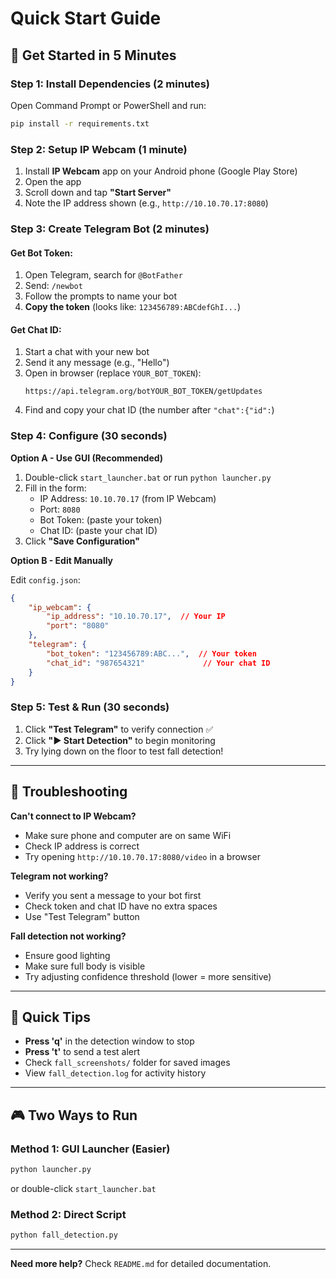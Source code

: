 # Quick Start Guide

## 🚀 Get Started in 5 Minutes

### Step 1: Install Dependencies (2 minutes)

Open Command Prompt or PowerShell and run:

```bash
pip install -r requirements.txt
```

### Step 2: Setup IP Webcam (1 minute)

1. Install **IP Webcam** app on your Android phone (Google Play Store)
2. Open the app
3. Scroll down and tap **"Start Server"**
4. Note the IP address shown (e.g., `http://10.10.70.17:8080`)

### Step 3: Create Telegram Bot (2 minutes)

#### Get Bot Token:
1. Open Telegram, search for `@BotFather`
2. Send: `/newbot`
3. Follow the prompts to name your bot
4. **Copy the token** (looks like: `123456789:ABCdefGhI...`)

#### Get Chat ID:
1. Start a chat with your new bot
2. Send it any message (e.g., "Hello")
3. Open in browser (replace `YOUR_BOT_TOKEN`):
   ```
   https://api.telegram.org/botYOUR_BOT_TOKEN/getUpdates
   ```
4. Find and copy your chat ID (the number after `"chat":{"id":`)

### Step 4: Configure (30 seconds)

**Option A - Use GUI (Recommended)**

1. Double-click `start_launcher.bat` or run `python launcher.py`
2. Fill in the form:
   - IP Address: `10.10.70.17` (from IP Webcam)
   - Port: `8080`
   - Bot Token: (paste your token)
   - Chat ID: (paste your chat ID)
3. Click **"Save Configuration"**

**Option B - Edit Manually**

Edit `config.json`:
```json
{
    "ip_webcam": {
        "ip_address": "10.10.70.17",  // Your IP
        "port": "8080"
    },
    "telegram": {
        "bot_token": "123456789:ABC...",  // Your token
        "chat_id": "987654321"             // Your chat ID
    }
}
```

### Step 5: Test & Run (30 seconds)

1. Click **"Test Telegram"** to verify connection ✅
2. Click **"▶ Start Detection"** to begin monitoring
3. Try lying down on the floor to test fall detection!

---

## 📱 Troubleshooting

**Can't connect to IP Webcam?**
- Make sure phone and computer are on same WiFi
- Check IP address is correct
- Try opening `http://10.10.70.17:8080/video` in a browser

**Telegram not working?**
- Verify you sent a message to your bot first
- Check token and chat ID have no extra spaces
- Use "Test Telegram" button

**Fall detection not working?**
- Ensure good lighting
- Make sure full body is visible
- Try adjusting confidence threshold (lower = more sensitive)

---

## 🎯 Quick Tips

- **Press 'q'** in the detection window to stop
- **Press 't'** to send a test alert
- Check `fall_screenshots/` folder for saved images
- View `fall_detection.log` for activity history

---

## 🎮 Two Ways to Run

### Method 1: GUI Launcher (Easier)
```bash
python launcher.py
```
or double-click `start_launcher.bat`

### Method 2: Direct Script
```bash
python fall_detection.py
```

---

**Need more help?** Check `README.md` for detailed documentation.
